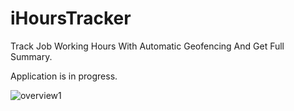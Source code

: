 # iHoursTracker
Track Job Working Hours With Automatic Geofencing And Get Full Summary.

Application is in progress.

<img alt="overview1" src="https://github.com/FaiqTalat/iHoursTracker/blob/master/other/iHoursTrackerReview1.gif">
